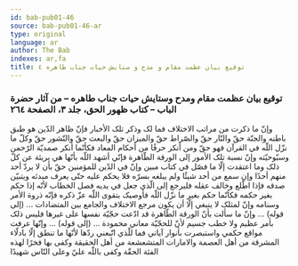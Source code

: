 ```yaml
---
id: bab-pub01-46
source: bab-pub01-46-ar
type: original
language: ar
author: The Bab
indexes: ar,fa
title: توقيع بيان عظمت مقام و مدح و ستايش حيات جناب طاهره ٤
---
```

### توقيع بيان عظمت مقام ومدح وستايش حيات جناب طاهره – من آثار حضرة الباب – كتاب ظهور الحق، جلد ۳، الصفحة ۲٦٤

وإنّ ما ذکرت من مراتب الاختلاف فما لک وذکر تلک الأخبار فإنّ ظاهر الدّين هو طبق باطنه والجنّة حقّ والنّار حقّ والصّراط حقّ والميزان حقّ والبعث حقّ والنّشور حقّ وکلّ ما نزّل اللّه في القرآن فهو حقّ ومن أنکر حرفًا من أحکام المعاد فکأنّما أنکر صمديّة الرّحمن وسبّوحيّته وإنّ نسبة تلک الأمور إلى الورقة الطّاهرة فإنّي أشهد اللّه بأنّها هي بريئة عن کلّ ذلک وما اعتقدت إلّا ما فصّل في کتاب مبين وإنّ في الدّين للمؤمنين حقّ بأن لا يردّ أحد منهم أحدًا وإن سمع من أحد شيئًا ولم يبلغه بسرّه فلا يحکم عليه حتّى يعرف مبدئه ويتبيّن صدقه فإذا اطّلع وخالف عقله فليرجع إلى الّذي جعل في يديه فصل الخطاب لأنّه إذا حکم بغير حکمه فکأنّما حکم بغير ما نزّل اللّه فأوصيک بتقوى اللّه عزّ ذکره فإنّه ذروة الأمر وسنامه وإنّ لمثلک لا ينبغي إلّا أن يکون مرجع الاختلاف والجامع بين المتضادات ... (إلى قوله) ... وإنّ ما سألت بأنّ الورقة الطّاهرة قد ادّعت حجّيّة نفسها على غيرها فليس ذلک بأمر عظيم ولا خطب جسيم لأنّ للحجّيّة معاني محمودة ... (إلى قوله) ... وإنّها عرفت مواقع حکمي واستبصرت بأنوار آياتي فما للّذي اتّبعني ردّها لأنّها ما تنطق إلّا بادلّاء المشرقة من أهل العصمة والامارات المتشعشعة من أهل الحقيقة وکفى بها فخرًا لهذه الفئة الحقّة وکفى باللّه عليّ وعلى النّاس شهيدًا